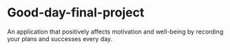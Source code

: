 # Good-day-final-project
An application that positively affects motivation and well-being by recording your plans and successes every day.  
